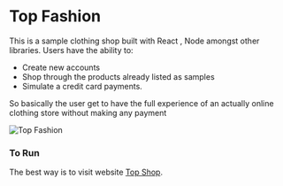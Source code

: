 # Top Fashion
This is a sample clothing shop built  with  React , Node  amongst other libraries. 
Users have the ability to: 
- Create new accounts 
- Shop through the products already listed as samples 
- Simulate a credit card payments.

So basically the user get to have the full experience of an actually online clothing store without making any payment 


![Top Fashion](https://user-images.githubusercontent.com/33573587/75645814-c65cd100-5c1d-11ea-8972-6f2f65be8ec4.png)



### To Run
The best way is to visit  website  [Top Shop](https://www.top-fashion.me/).
